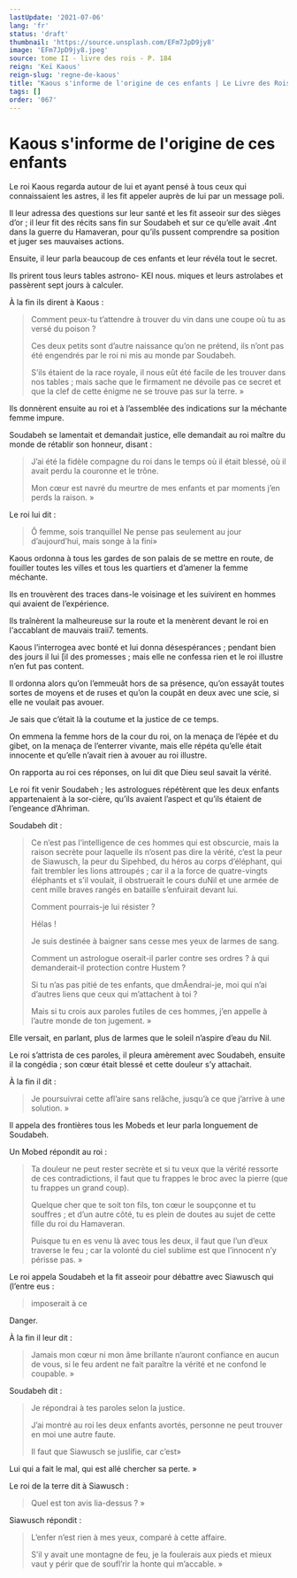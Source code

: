 ```yaml
---
lastUpdate: '2021-07-06'
lang: 'fr'
status: 'draft'
thumbnail: 'https://source.unsplash.com/EFm7JpD9jy8'
image: 'EFm7JpD9jy8.jpeg'
source: tome II - livre des rois - P. 184
reign: 'Keï Kaous'
reign-slug: 'regne-de-kaous'
title: "Kaous s'informe de l'origine de ces enfants | Le Livre des Rois | Shâhnâmeh"
tags: []
order: '067'
---
```


<!-- LTeX: language=fr -->

# Kaous s'informe de l'origine de ces enfants

Le roi Kaous regarda autour de lui et ayant pensé à tous ceux qui connaissaient les astres, il les fit appeler auprès de lui par un message poli.

Il leur adressa des questions sur leur santé et les fit asseoir sur des sièges d’or ; il leur fit des récits sans fin sur Soudabeh et sur ce qu’elle avait .4nt dans la guerre du Hamaveran, pour qu’ils pussent comprendre sa position et juger ses mauvaises actions.

Ensuite, il leur parla beaucoup de ces enfants et leur révéla tout le secret.

Ils prirent tous leurs tables astrono-
KEI nous. miques et leurs astrolabes et passèrent sept jours à calculer.

À la fin ils dirent à Kaous :

> Comment peux-tu t’attendre à trouver du vin dans une coupe où tu as versé du poison ?
>
> Ces deux petits sont d’autre naissance qu’on ne prétend, ils n’ont pas été engendrés par le roi ni mis au monde par Soudabeh.
>
> S’ils étaient de la race royale, il nous eût été facile de les trouver dans nos tables ; mais sache que le firmament ne dévoile pas ce secret et que la clef de cette énigme ne se trouve pas sur la terre. »

Ils donnèrent ensuite au roi et à l’assemblée des indications sur la méchante femme impure.

Soudabeh se lamentait et demandait justice, elle demandait au roi maître du monde de rétablir son honneur, disant :

> J’ai été la fidèle compagne du roi dans le temps où il était blessé, où il avait perdu la couronne et le trône.
>
> Mon cœur est navré du meurtre de mes enfants et par moments j’en perds la raison. »

Le roi lui dit :

> Ô femme, sois tranquillel Ne pense pas seulement au jour d’aujourd’hui, mais songe à la fini»

Kaous ordonna à tous les gardes de son palais de se mettre en route, de fouiller toutes les villes et tous les quartiers et d’amener la femme méchante.

Ils en trouvèrent des traces dans-le voisinage et les suivirent en hommes qui avaient de l’expérience.

Ils traînèrent la malheureuse sur la route et la menèrent devant le roi en l'accablant de mauvais traii7. tements.

Kaous l’interrogea avec bonté et lui donna désespérances ; pendant bien des jours il lui [il des promesses ; mais elle ne confessa rien et le roi illustre n’en fut pas content.

Il ordonna alors qu’on l’emmeuât hors de sa présence, qu’on essayât toutes sortes de moyens et de ruses et qu’on la coupât en deux avec une scie, si elle ne voulait pas avouer.

Je sais que c’était là la coutume et la justice de ce temps.

On emmena la femme hors de la cour du roi, on la menaça de l’épée et du gibet, on la menaça de l’enterrer vivante, mais elle répéta qu’elle était innocente et qu’elle n’avait rien à avouer au roi illustre.

On rapporta au roi ces réponses, on lui dit que Dieu seul savait la vérité.

Le roi fit venir Soudabeh ; les astrologues répétèrent que les deux enfants appartenaient à la sor-cière, qu’ils avaient l’aspect et qu’ils étaient de l’engeance d’Ahriman.

Soudabeh dit :

> Ce n’est pas l’intelligence de ces hommes qui est obscurcie, mais la raison secrète pour laquelle ils n’osent pas dire la vérité, c’est la peur de Siawusch, la peur du Sipehbed, du héros au corps d’éléphant, qui fait trembler les lions attroupés ; car il a la force de quatre-vingts éléphants et s’il voulait, il obstruerait le cours duNil et une armée de cent mille braves rangés en bataille s’enfuirait devant lui.
>
> Comment pourrais-je lui résister ?
>
> Hélas !
>
> Je suis destinée à baigner sans cesse mes yeux de larmes de sang.
>
> Comment un astrologue oserait-il parler contre ses ordres ? à qui demanderait-il protection contre Hustem ?
>
> Si tu n’as pas pitié de tes enfants, que dmÂendrai-je, moi qui n’ai d’autres liens que ceux qui m’attachent à toi ?
>
> Mais si tu crois aux paroles futiles de ces hommes, j’en appelle à l’autre monde de ton jugement. »

Elle versait, en parlant, plus de larmes que le soleil n’aspire d’eau du Nil.

Le roi s’attrista de ces paroles, il pleura amèrement avec Soudabeh, ensuite il la congédia ; son cœur était blessé et cette douleur s’y attachait.

À la fin il dit :

> Je poursuivrai cette afl’aire sans relâche, jusqu’à ce que j’arrive à une solution. »

Il appela des frontières tous les Mobeds et leur parla longuement de Soudabeh.

Un Mobed répondit au roi :

> Ta douleur ne peut rester secrète et si tu veux que la vérité ressorte de ces contradictions, il faut que tu frappes le broc avec la pierre (que tu frappes un grand coup).
>
> Quelque cher que te soit ton fils, ton cœur le soupçonne et tu souffres ; et d’un autre côté, tu es plein de doutes au sujet de cette fille du roi du Hamaveran.
>
> Puisque tu en es venu là avec tous les deux, il faut que l’un d’eux traverse le feu ; car la volonté du ciel sublime est que l’innocent n’y périsse pas. »

Le roi appela Soudabeh et la fit asseoir pour débattre avec Siawusch qui (l’entre eus :

> imposerait à ce

Danger.

À la fin il leur dit :

> Jamais mon cœur ni mon âme brillante n’auront confiance en aucun de vous, si le feu ardent ne fait paraître la vérité et ne confond le coupable. »

Soudabeh dit :

> Je répondrai à tes paroles selon la justice.
>
> J’ai montré au roi les deux enfants avortés, personne ne peut trouver en moi une autre faute.
>
> Il faut que Siawusch se juslifie, car c’est»

Lui qui a fait le mal, qui est allé chercher sa perte. »

Le roi de la terre dit à Siawusch :

> Quel est ton avis lia-dessus ? »

Siawusch répondit :

> L’enfer n’est rien à mes yeux, comparé à cette affaire.
>
> S’il y avait une montagne de feu, je la foulerais aux pieds et mieux vaut y périr que de soufl’rir la honte qui m’accable. »
